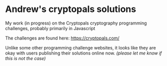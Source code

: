 # Andrew's cryptopals solutions
My work (in progress) on the Cryptopals cryptography programming challenges, probably primarily in Javascript

The challenges are found here: https://cryptopals.com/

Unlike some other programming challenge websites, it looks like they are okay with users publishing their solutions online now. 
*(please let me know if this is not the case)*
